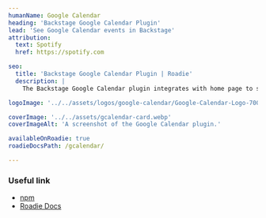 ```yaml
---
humanName: Google Calendar
heading: 'Backstage Google Calendar Plugin'
lead: 'See Google Calendar events in Backstage'
attribution:
  text: Spotify
  href: https://spotify.com

seo:
  title: 'Backstage Google Calendar Plugin | Roadie'
  description: |
    The Backstage Google Calendar plugin integrates with home page to serve a HomePageCalendar card.

logoImage: '../../assets/logos/google-calendar/Google-Calendar-Logo-700x394.webpp'

coverImage: '../../assets/gcalendar-card.webp'
coverImageAlt: 'A screenshot of the Google Calendar plugin.'

availableOnRoadie: true
roadieDocsPath: /gcalendar/

---
```


### Useful link

- [npm](https://www.npmjs.com/package/@backstage/plugin-gcalendar/v/0.0.0-nightly-20231217021636)
- [Roadie Docs](https://roadie.io/docs/integrations/gcalendar/)
